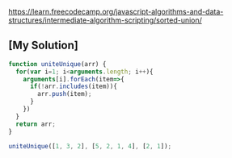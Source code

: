 https://learn.freecodecamp.org/javascript-algorithms-and-data-structures/intermediate-algorithm-scripting/sorted-union/

## [My Solution]

```js
function uniteUnique(arr) {
  for(var i=1; i<arguments.length; i++){
    arguments[i].forEach(item=>{
      if(!arr.includes(item)){
        arr.push(item);
      }
    })
  }
  return arr;
}

uniteUnique([1, 3, 2], [5, 2, 1, 4], [2, 1]);
```
